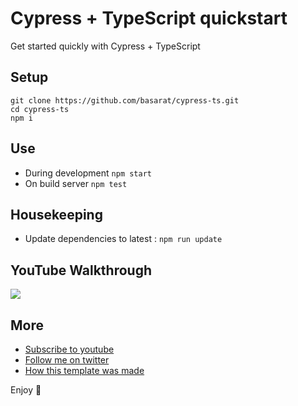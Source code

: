 # Cypress + TypeScript quickstart
Get started quickly with Cypress + TypeScript

## Setup 

```
git clone https://github.com/basarat/cypress-ts.git
cd cypress-ts
npm i
```

## Use 

* During development `npm start`
* On build server `npm test`

## Housekeeping
* Update dependencies to latest : `npm run update`

## YouTube Walkthrough
[![](https://img.youtube.com/vi/1Vr1cAN_CLA/0.jpg)](https://www.youtube.com/watch?v=1Vr1cAN_CLA)

## More 
* [Subscribe to youtube](https://www.youtube.com/basaratali)
* [Follow me on twitter](https://twitter.com/basarat)
* [How this template was made](https://basarat.gitbooks.io/typescript/docs/testing/cypress.html)

Enjoy 🌹
